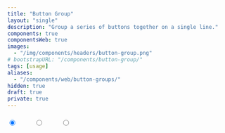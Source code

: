 ```yaml
---
title: "Button Group"
layout: "single"
description: "Group a series of buttons together on a single line."
components: true
componentsWeb: true
images:
  - "/img/components/headers/button-group.png"
# bootstrapURL: "/components/button-group/"
tags: [usage]
aliases:
  - "/components/web/button-groups/"
hidden: true
draft: true
private: true
---
```


<div class="btn-group" role="group" aria-label="Basic radio toggle button group">
  <input type="radio" class="btn-check" name="btnRadioIcon" id="btnRadioIcon1" autocomplete="off" checked>
  <label class="btn btn-outline-primary btn-icon-only" for="btnRadioIcon1">
  <svg width="24" height="24" fill="currentColor">
    <use xlink:href="/modus-solid-icons.svg#wifi" /></svg>
  </label>
  <input type="radio" class="btn-check" name="btnRadioIcon" id="btnRadioIcon2" autocomplete="off">
  <label class="btn btn-outline-primary btn-icon-only" for="btnRadioIcon2">
  <svg width="24" height="24" fill="currentColor">
    <use xlink:href="/modus-solid-icons.svg#wifi-off" /></svg>
  </label>
  <input type="radio" class="btn-check" name="btnRadioIcon" id="btnRadioIcon3" autocomplete="off">
  <label class="btn btn-outline-primary btn-icon-only" for="btnRadioIcon3">
  <svg width="24" height="24" fill="currentColor">
    <use xlink:href="/modus-solid-icons.svg#wifi-no-internet" /></svg>
  </label>
</div>

<style>
  .btn-group:not(.btn-group-sm):not(.btn-group-lg) label.btn-icon-only {
    padding-top: 2px;
    padding-right: .25rem!important;
    padding-left: .25rem!important;
  }
</style>
